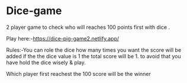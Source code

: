 # Dice-game
2 player game to check who will reaches 100 points first with dice .


Play here:-https://dice-pig-game2.netlify.app/


Rules:-You can role the dice how many times you want the score will be added if the the dice value is 1 the  total score will be 1. to avoid that you have hold the dice wisely & play.


Which player first reachest the 100 score will be the winner
